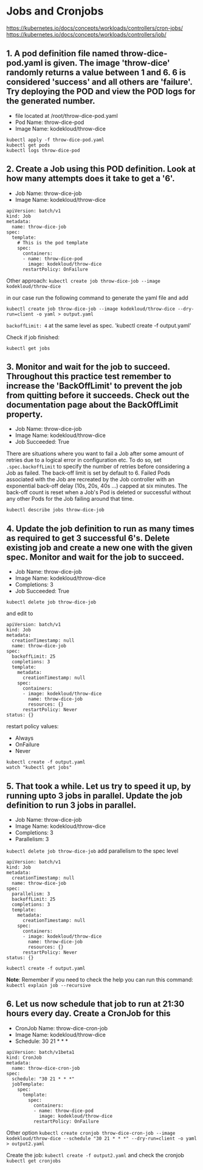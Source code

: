 # Jobs and Cronjobs

https://kubernetes.io/docs/concepts/workloads/controllers/cron-jobs/
https://kubernetes.io/docs/concepts/workloads/controllers/job/

## 1. A pod definition file named throw-dice-pod.yaml is given. The image 'throw-dice' randomly returns a value between 1 and 6. 6 is considered 'success' and all others are 'failure'. Try deploying the POD and view the POD logs for the generated number.

* file located at /root/throw-dice-pod.yaml
* Pod Name: throw-dice-pod
* Image Name: kodekloud/throw-dice

```
kubectl apply -f throw-dice-pod.yaml
kubectl get pods
kubectl logs throw-dice-pod
```

## 2. Create a Job using this POD definition. Look at how many attempts does it take to get a '6'.

* Job Name: throw-dice-job
* Image Name: kodekloud/throw-dice

```
apiVersion: batch/v1
kind: Job
metadata:
  name: throw-dice-job
spec:
  template:
    # This is the pod template
    spec:
      containers:
      - name: throw-dice-pod
        image: kodekloud/throw-dice
      restartPolicy: OnFailure
```

Other approach: `kubectl create job throw-dice-job --image kodekloud/throw-dice`

in our case run the following command to generate the yaml file and add 

```
kubectl create job throw-dice-job --image kodekloud/throw-dice --dry-run=client -o yaml > output.yaml
```
`backoffLimit: 4` at the same level as spec. 'kubectl create -f output.yaml'

Check if job finished:

`kubectl get jobs`


## 3. Monitor and wait for the job to succeed. Throughout this practice test remember to increase the 'BackOffLimit' to prevent the job from quitting before it succeeds. Check out the documentation page about the BackOffLimit property.

* Job Name: throw-dice-job
* Image Name: kodekloud/throw-dice
* Job Succeeded: True

There are situations where you want to fail a Job after some amount of retries due to a logical error in configuration etc. To do so, set `.spec.backoffLimit` to specify the number of retries before considering a Job as failed. The back-off limit is set by default to 6. Failed Pods associated with the Job are recreated by the Job controller with an exponential back-off delay (10s, 20s, 40s ...) capped at six minutes. The back-off count is reset when a Job's Pod is deleted or successful without any other Pods for the Job failing around that time.

`kubectl describe jobs throw-dice-job`

## 4. Update the job definition to run as many times as required to get 3 successful 6's. Delete existing job and create a new one with the given spec. Monitor and wait for the job to succeed.

* Job Name: throw-dice-job
* Image Name: kodekloud/throw-dice
* Completions: 3
* Job Succeeded: True

`kubectl delete job throw-dice-job`

and edit to 

```
apiVersion: batch/v1
kind: Job
metadata:
  creationTimestamp: null
  name: throw-dice-job
spec:
  backoffLimit: 25
  completions: 3
  template:
    metadata:
      creationTimestamp: null
    spec:
      containers:
      - image: kodekloud/throw-dice
        name: throw-dice-job
        resources: {}
      restartPolicy: Never
status: {}
```

restart policy values:

* Always
* OnFailure
* Never

```
kubectl create -f output.yaml
watch "kubectl get jobs"
```

## 5. That took a while. Let us try to speed it up, by running upto 3 jobs in parallel. Update the job definition to run 3 jobs in parallel.

* Job Name: throw-dice-job
* Image Name: kodekloud/throw-dice
* Completions: 3
* Parallelism: 3

`kubectl delete job throw-dice-job` add parallelism to the spec level

```
apiVersion: batch/v1
kind: Job
metadata:
  creationTimestamp: null
  name: throw-dice-job
spec:
  parallelism: 3
  backoffLimit: 25
  completions: 3
  template:
    metadata:
      creationTimestamp: null
    spec:
      containers:
      - image: kodekloud/throw-dice
        name: throw-dice-job
        resources: {}
      restartPolicy: Never
status: {}
```

`kubectl create -f output.yaml`

**Note**: Remember if you need to check the help you can run this command: `kubectl explain job --recursive`

## 6. Let us now schedule that job to run at 21:30 hours every day. Create a CronJob for this

* CronJob Name: throw-dice-cron-job
* Image Name: kodekloud/throw-dice
* Schedule: 30 21 * * *

```
apiVersion: batch/v1beta1
kind: CronJob
metadata:
  name: throw-dice-cron-job
spec:
  schedule: "30 21 * * *"
  jobTemplate:
    spec:
      template:
        spec:
          containers:
          - name: throw-dice-pod
            image: kodekloud/throw-dice
          restartPolicy: OnFailure
```

Other option `kubectl create cronjob throw-dice-cron-job --image kodekloud/throw-dice --schedule "30 21 * * *" --dry-run=client -o yaml > output2.yaml`

Create the job: `kubectl create -f output2.yaml` and check the cronjob `kubectl get cronjobs`